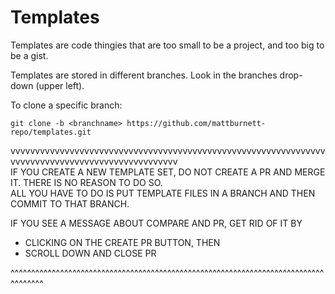 # Templates

Templates are code thingies that are too small to be a project, and too big to be a gist.  

Templates are stored in different branches. Look in the branches drop-down (upper left).

To clone a specific branch:
```
git clone -b <branchname> https://github.com/mattburnett-repo/templates.git
```

vvvvvvvvvvvvvvvvvvvvvvvvvvvvvvvvvvvvvvvvvvvvvvvvvvvvvvvvvvvvvvvvvvvvvvvvvvvvvvvvvvvvvvvvvvvvvvvvvv  
IF YOU CREATE A NEW TEMPLATE SET, DO NOT CREATE A PR AND MERGE IT. THERE IS NO REASON TO DO SO.  
ALL YOU HAVE TO DO IS PUT TEMPLATE FILES IN A BRANCH AND THEN COMMIT TO THAT BRANCH.  

IF YOU SEE A MESSAGE ABOUT COMPARE AND PR, GET RID OF IT BY  
- CLICKING ON THE CREATE PR BUTTON, THEN
- SCROLL DOWN AND CLOSE PR
  
^^^^^^^^^^^^^^^^^^^^^^^^^^^^^^^^^^^^^^^^^^^^^^^^^^^^^^^^^^^^^^^^^^^^^^^^^^^^^^^^^^^^
